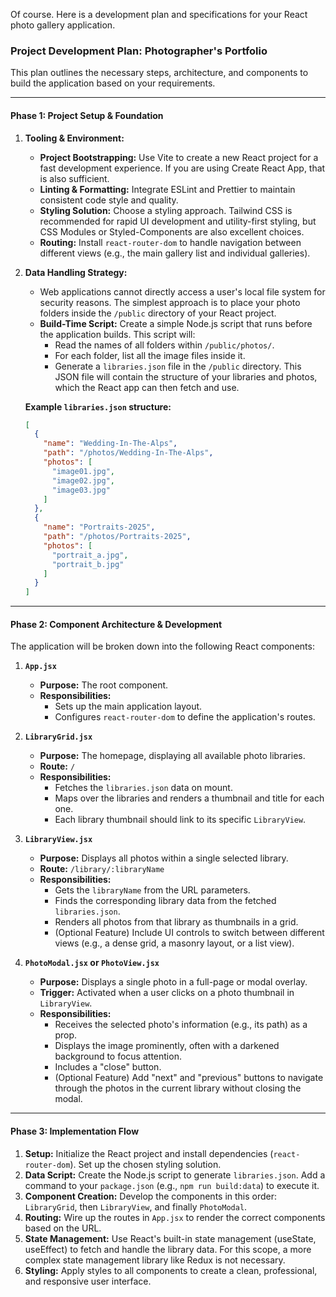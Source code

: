 Of course. Here is a development plan and specifications for your React photo gallery application.

### **Project Development Plan: Photographer's Portfolio**

This plan outlines the necessary steps, architecture, and components to build the application based on your requirements.

---

#### **Phase 1: Project Setup & Foundation**

1.  **Tooling & Environment:**
    *   **Project Bootstrapping:** Use Vite to create a new React project for a fast development experience. If you are using Create React App, that is also sufficient.
    *   **Linting & Formatting:** Integrate ESLint and Prettier to maintain consistent code style and quality.
    *   **Styling Solution:** Choose a styling approach. Tailwind CSS is recommended for rapid UI development and utility-first styling, but CSS Modules or Styled-Components are also excellent choices.
    *   **Routing:** Install `react-router-dom` to handle navigation between different views (e.g., the main gallery list and individual galleries).

2.  **Data Handling Strategy:**
    *   Web applications cannot directly access a user's local file system for security reasons. The simplest approach is to place your photo folders inside the `/public` directory of your React project.
    *   **Build-Time Script:** Create a simple Node.js script that runs before the application builds. This script will:
        *   Read the names of all folders within `/public/photos/`.
        *   For each folder, list all the image files inside it.
        *   Generate a `libraries.json` file in the `/public` directory. This JSON file will contain the structure of your libraries and photos, which the React app can then fetch and use.

    **Example `libraries.json` structure:**
    ```json
    [
      {
        "name": "Wedding-In-The-Alps",
        "path": "/photos/Wedding-In-The-Alps",
        "photos": [
          "image01.jpg",
          "image02.jpg",
          "image03.jpg"
        ]
      },
      {
        "name": "Portraits-2025",
        "path": "/photos/Portraits-2025",
        "photos": [
          "portrait_a.jpg",
          "portrait_b.jpg"
        ]
      }
    ]
    ```

---

#### **Phase 2: Component Architecture & Development**

The application will be broken down into the following React components:

1.  **`App.jsx`**
    *   **Purpose:** The root component.
    *   **Responsibilities:**
        *   Sets up the main application layout.
        *   Configures `react-router-dom` to define the application's routes.

2.  **`LibraryGrid.jsx`**
    *   **Purpose:** The homepage, displaying all available photo libraries.
    *   **Route:** `/`
    *   **Responsibilities:**
        *   Fetches the `libraries.json` data on mount.
        *   Maps over the libraries and renders a thumbnail and title for each one.
        *   Each library thumbnail should link to its specific `LibraryView`.

3.  **`LibraryView.jsx`**
    *   **Purpose:** Displays all photos within a single selected library.
    *   **Route:** `/library/:libraryName`
    *   **Responsibilities:**
        *   Gets the `libraryName` from the URL parameters.
        *   Finds the corresponding library data from the fetched `libraries.json`.
        *   Renders all photos from that library as thumbnails in a grid.
        *   (Optional Feature) Include UI controls to switch between different views (e.g., a dense grid, a masonry layout, or a list view).

4.  **`PhotoModal.jsx` or `PhotoView.jsx`**
    *   **Purpose:** Displays a single photo in a full-page or modal overlay.
    *   **Trigger:** Activated when a user clicks on a photo thumbnail in `LibraryView`.
    *   **Responsibilities:**
        *   Receives the selected photo's information (e.g., its path) as a prop.
        *   Displays the image prominently, often with a darkened background to focus attention.
        *   Includes a "close" button.
        *   (Optional Feature) Add "next" and "previous" buttons to navigate through the photos in the current library without closing the modal.

---

#### **Phase 3: Implementation Flow**

1.  **Setup:** Initialize the React project and install dependencies (`react-router-dom`). Set up the chosen styling solution.
2.  **Data Script:** Create the Node.js script to generate `libraries.json`. Add a command to your `package.json` (e.g., `npm run build:data`) to execute it.
3.  **Component Creation:** Develop the components in this order: `LibraryGrid`, then `LibraryView`, and finally `PhotoModal`.
4.  **Routing:** Wire up the routes in `App.jsx` to render the correct components based on the URL.
5.  **State Management:** Use React's built-in state management (useState, useEffect) to fetch and handle the library data. For this scope, a more complex state management library like Redux is not necessary.
6.  **Styling:** Apply styles to all components to create a clean, professional, and responsive user interface.
